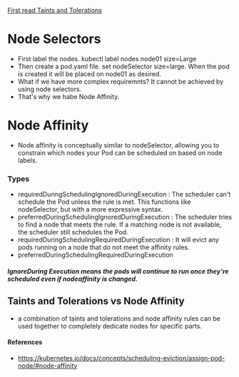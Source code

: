 [First read Taints and Tolerations](https://github.com/zainabmirkar/100DaysOfDevOps/blob/main/Kubernetes/Scheduling/Taints%20and%20Tolerations.md)


# Node Selectors
- First label the nodes. kubectl label nodes node01 size=Large
- Then create a pod.yaml file. set nodeSelector size=large. When the pod is created it will be placed on node01 as desired.
- What if we have more complex requiremnts? It cannot be achieved by using node selectors.
- That's why we habe Node Affinity.

# Node Affinity
- Node affinity is conceptually similar to nodeSelector, allowing you to constrain which nodes your Pod can be scheduled on based on node labels.

### Types
- requiredDuringSchedulingIgnoredDuringExecution : The scheduler can't schedule the Pod unless the rule is met. This functions like nodeSelector, but with a more expressive syntax.
- preferredDuringSchedulingIgnoredDuringExecution : The scheduler tries to find a node that meets the rule. If a matching node is not available, the scheduler still schedules the Pod.
- requiredDuringSchedulingRequiredDuringExecution : It will evict any pods running on a node that do not meet the affinity rules.
- preferredDuringSchedulingRequiredDuringExecution

##### IgnoreDuring Execution means the pods will continue to run once they're scheduled even if nodeaffinity is changed.


## Taints and Tolerations vs Node Affinity
- a combination of taints and tolerations and node affinity rules can be used together to completely dedicate nodes for specific parts.


#### References
- https://kubernetes.io/docs/concepts/scheduling-eviction/assign-pod-node/#node-affinity


